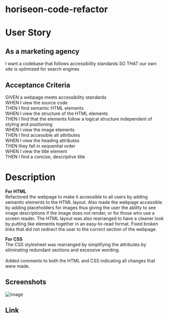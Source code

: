 # horiseon-code-refactor

# User Story

## As a marketing agency
I want a codebase that follows accessibility standards
SO THAT our own site is optimized for search engines

## Acceptance Criteria
GIVEN a webpage meets accessibility standards
<br>
WHEN I view the source code
<br>
THEN I find semantic HTML elements
<br>
WHEN I view the structure of the HTML elements
<br>
THEN I find that the elements follow a logical structure independent of styling and positioning
<br>
WHEN I view the image elements
<br>
THEN I find accessible alt attributes
<br>
WHEN I view the heading attributes
<br>
THEN they fall in sequential order
<br>
WHEN I view the title element
<br>
THEN I find a concise, descriptive title
<br>

# Description 

**For HTML**
<br>
Refactored the webpage to make it accessible to all users by adding semantic elements to the HTML layout. Also made the webpage accessible by adding placeholders for images thus giving the user the ability to see image descriptions if the image does not render, or for those who use a screen reader. The HTML layout was also rearranged to have a cleaner look by putting like elements together in an easy-to-read format. Fixed broken links that did not redirect the user to the correct section of the webpage.

**For CSS**
<br>
The CSS stylesheet was rearranged by simplifying the attributes by eliminating redundant sections and excessive wording. 
<br>
<br>
Added comments to both the HTML and CSS indicating all changes that were made.

## Screenshots
![image](https://github.com/Tamerbekir/horiseon-code-refactor/assets/145858725/6f22af6e-d0d5-4a70-95a8-71d0cbdb6a17)

## Link

